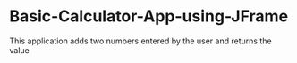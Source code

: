 # Basic-Calculator-App-using-JFrame
This application adds two numbers entered by the user and returns the value
